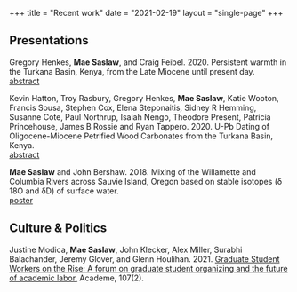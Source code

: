 +++
title = "Recent work"
date  = "2021-02-19"
layout = "single-page"
+++

## Presentations

Gregory Henkes, ​**Mae Saslaw**, and Craig Feibel. 2020. Persistent warmth in the Turkana Basin, Kenya, from the Late Miocene until present day. \
[abstract](https://agu.confex.com/agu/fm20/webprogram/Paper730113.html)

Kevin Hatton, Troy Rasbury, Gregory Henkes, **Mae Saslaw**,​ Katie Wooton, Francis Sousa, Stephen Cox, Elena Steponaitis, Sidney R Hemming, Susanne Cote, Paul Northrup, Isaiah Nengo, Theodore Present, Patricia Princehouse, James B Rossie and Ryan Tappero. 2020. U-Pb Dating of Oligocene-Miocene Petrified Wood Carbonates from the Turkana Basin, Kenya. \
[abstract](https://agu.confex.com/agu/fm20/webprogram/Paper771224.html)

**Mae Saslaw** and John Bershaw. 2018. Mixing of the Willamette and Columbia Rivers across Sauvie Island, Oregon based on stable isotopes (δ​18O and δD) of surface water. \
[poster](https://you.stonybrook.edu/saslaw/files/2021/02/Saslaw-and-Bershaw-2018-Mixing-of-the-Willamette-and-Columbia-Rivers-acros.pdf)

## Culture & Politics

Justine Modica, **Mae Saslaw**, John Klecker, Alex Miller, Surabhi Balachander, Jeremy Glover, and Glenn Houlihan. 2021. [Graduate Student Workers on the Rise: A forum on graduate student organizing and the future of academic labor.](https://www.aaup.org/article/graduate-student-workers-rise) Academe, 107(2).
